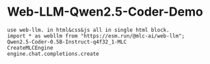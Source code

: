 # Web-LLM-Qwen2.5-Coder-Demo

```
use web-llm. in html&css&js all in single html block.
import * as webllm from "https://esm.run/@mlc-ai/web-llm";
Qwen2.5-Coder-0.5B-Instruct-q4f32_1-MLC
CreateMLCEngine
engine.chat.completions.create
```
